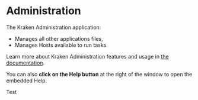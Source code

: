 # Administration

The Kraken Administration application:

* Manages all other applications files,
* Manages Hosts available to run tasks.

Learn more about Kraken Administration features and usage in <a href="/doc/administration/" target="_blank">the documentation</a>.

You can also **click on the Help button** at the right of the window to open the embedded Help.

Test